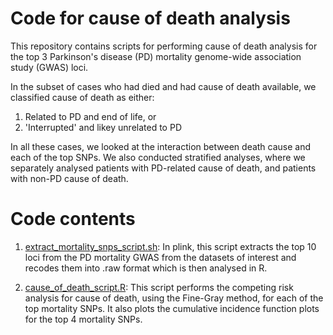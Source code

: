 # Code for cause of death analysis

This repository contains scripts for performing cause of death analysis for the top 3 Parkinson's disease (PD) mortality genome-wide association study (GWAS) loci. 

In the subset of cases who had died and had cause of death available, we classified cause of death as either:
1. Related to PD and end of life, or
2. 'Interrupted' and likey unrelated to PD

In all these cases, we looked at the interaction between death cause and each of the top SNPs. We also conducted stratified analyses, where we separately analysed patients with PD-related cause of death, and patients with non-PD cause of death.

# Code contents

1. [extract_mortality_snps_script.sh](https://github.com/huw-morris-lab/PD-survival-GWAS/blob/main/cause_of_death/extract_mortality_snps_script.sh): In plink, this script extracts the top 10 loci from the PD mortality GWAS from the datasets of interest and recodes them into .raw format which is then analysed in R.

2. [cause_of_death_script.R](https://github.com/huw-morris-lab/PD-survival-GWAS/blob/main/cause_of_death/cause_of_death_script.R): This script performs the competing risk analysis for cause of death, using the Fine-Gray method, for each of the top mortality SNPs. It also plots the cumulative incidence function plots for the top 4 mortality SNPs.

